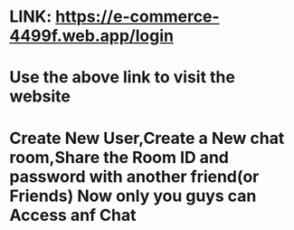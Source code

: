 # LINK: https://e-commerce-4499f.web.app/login

# Use the above link to visit the website
# Create New User,Create a New chat room,Share the Room ID and password with another friend(or Friends) Now only you guys can Access anf Chat

